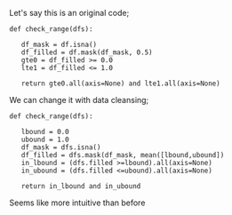 Let's say this is an original code;

    def check_range(dfs):

       df_mask = df.isna()
       df_filled = df.mask(df_mask, 0.5)
       gte0 = df_filled >= 0.0
       lte1 = df_filled <= 1.0

       return gte0.all(axis=None) and lte1.all(axis=None)

  
We can change it with data cleansing;

    def check_range(dfs):

       lbound = 0.0
       ubound = 1.0
       df_mask = dfs.isna()
       df_filled = dfs.mask(df_mask, mean([lbound,ubound])
       in_lbound = (dfs.filled >=lbound).all(axis=None)
       in_ubound = (dfs.filled <=ubound).all(axis=None)

       return in_lbound and in_ubound
        
 Seems like more intuitive than before
